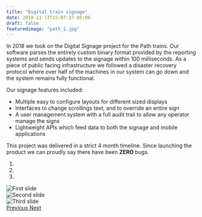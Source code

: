 ```yaml
---
title: "Digital train signage"
date: 2018-11-17T15:07:37-05:00
draft: false
featuredimage: "path_1.jpg"
---
```


In 2018 we took on the Digital Signage project for the Path trains.
Our software parses the entirely custom binary format provided by the reporting systems and sends updates to the signage within 100 milliseconds.
As a piece of public facing infrastructure we followed a disaster recovery protocol where over half of the machines in our system can go down and the system remains fully functional.

Our signage features included:

 * Multiple easy to configure layouts for different sized displays
 * Interfaces to change scrollings text, and to override an entire sign
 * A user management system with a full audit trail to allow any operator manage the signs
 * Lightweight APIs which feed data to both the signage and mobile applications

This project was delivered in a strict 4 month timeline.
Since launching the product we can proudly say there have been **ZERO** bugs.

<div id="pathslides" class="carousel slide" data-ride="carousel">
  <ol class="carousel-indicators">
    <li data-target="#pathslides" data-slide-to="0" class="active"></li>
    <li data-target="#pathslides" data-slide-to="1"></li>
    <li data-target="#pathslides" data-slide-to="2"></li>
  </ol>
  <div class="carousel-inner">
    <div class="carousel-item">
      <img class="d-block w-100" src="/images/work/path_1.jpg" alt="First slide">
    </div>
    <div class="carousel-item active">
      <img class="d-block w-100" src="/images/work/path_2.jpg" alt="Second slide">
    </div>
    <div class="carousel-item">
      <img class="d-block w-100" src="/images/work/path_3.jpg" alt="Third slide">
    </div>
  </div>
  <a class="carousel-control-prev" href="#pathslides" role="button" data-slide="prev">
    <span class="carousel-control-prev-icon" aria-hidden="true"></span>
    <span class="sr-only">Previous</span>
  </a>
  <a class="carousel-control-next" href="#pathslides" role="button" data-slide="next">
    <span class="carousel-control-next-icon" aria-hidden="true"></span>
    <span class="sr-only">Next</span>
  </a>
</div>